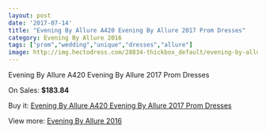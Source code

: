 ```yaml
---
layout: post
date: '2017-07-14'
title: "Evening By Allure A420 Evening By Allure 2017 Prom Dresses"
category: Evening By Allure 2016
tags: ["prom","wedding","unique","dresses","allure"]
image: http://img.hectodress.com/28834-thickbox_default/evening-by-allure-a420-evening-by-allure-2012-prom-dresses.jpg
---
```

Evening By Allure A420 Evening By Allure 2017 Prom Dresses

On Sales: **$183.84**
<a href="https://www.hectodress.com/evening-by-allure-2013/13456-evening-by-allure-a420-evening-by-allure-2012-prom-dresses.html"><amp-img layout="responsive" width="600" height="600" src="//img.hectodress.com/28834-thickbox_default/evening-by-allure-a420-evening-by-allure-2012-prom-dresses.jpg" alt="Evening By Allure A420 Evening By Allure 2017 Prom Dresses 0" /></a>
<a href="https://www.hectodress.com/evening-by-allure-2013/13456-evening-by-allure-a420-evening-by-allure-2012-prom-dresses.html"><amp-img layout="responsive" width="600" height="600" src="//img.hectodress.com/28836-thickbox_default/evening-by-allure-a420-evening-by-allure-2012-prom-dresses.jpg" alt="Evening By Allure A420 Evening By Allure 2017 Prom Dresses 1" /></a>
<a href="https://www.hectodress.com/evening-by-allure-2013/13456-evening-by-allure-a420-evening-by-allure-2012-prom-dresses.html"><amp-img layout="responsive" width="600" height="600" src="//img.hectodress.com/28835-thickbox_default/evening-by-allure-a420-evening-by-allure-2012-prom-dresses.jpg" alt="Evening By Allure A420 Evening By Allure 2017 Prom Dresses 2" /></a>

Buy it: [Evening By Allure A420 Evening By Allure 2017 Prom Dresses](https://www.hectodress.com/evening-by-allure-2013/13456-evening-by-allure-a420-evening-by-allure-2012-prom-dresses.html "Evening By Allure A420 Evening By Allure 2017 Prom Dresses")

View more: [Evening By Allure 2016](https://www.hectodress.com/218-evening-by-allure-2013 "Evening By Allure 2016")